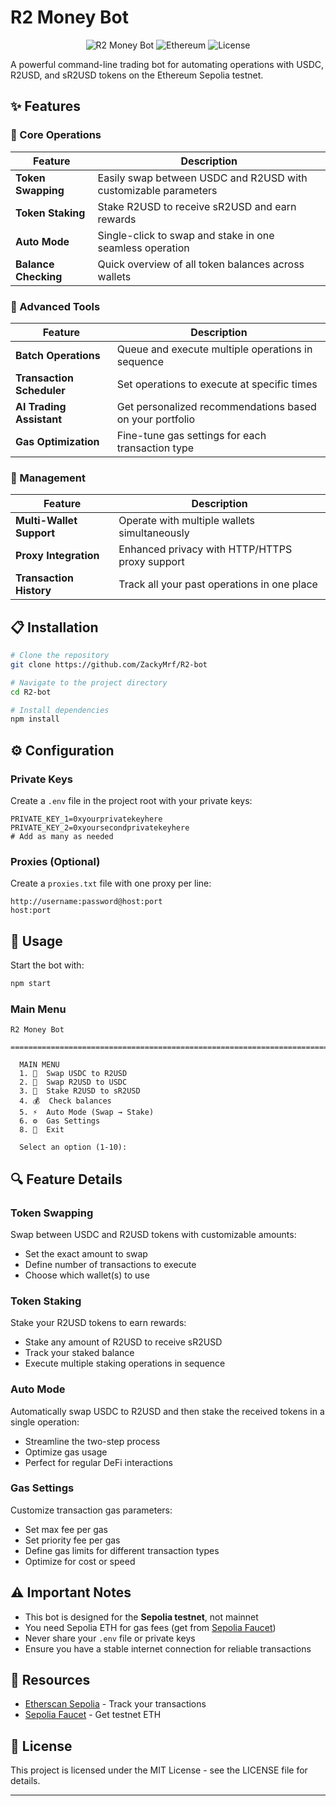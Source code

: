 # R2 Money Bot

<div align="center">
  
![R2 Money Bot](https://img.shields.io/badge/R2%20Money%20Bot-v1.0.0-blue)
![Ethereum](https://img.shields.io/badge/Network-Sepolia-brightgreen)
![License](https://img.shields.io/badge/License-MIT-yellow)

</div>

A powerful command-line trading bot for automating operations with USDC, R2USD, and sR2USD tokens on the Ethereum Sepolia testnet.

## ✨ Features

### 🚀 Core Operations
| Feature | Description |
|---------|-------------|
| **Token Swapping** | Easily swap between USDC and R2USD with customizable parameters |
| **Token Staking** | Stake R2USD to receive sR2USD and earn rewards |
| **Auto Mode** | Single-click to swap and stake in one seamless operation |
| **Balance Checking** | Quick overview of all token balances across wallets |

### 🔧 Advanced Tools
| Feature | Description |
|---------|-------------|
| **Batch Operations** | Queue and execute multiple operations in sequence |
| **Transaction Scheduler** | Set operations to execute at specific times |
| **AI Trading Assistant** | Get personalized recommendations based on your portfolio |
| **Gas Optimization** | Fine-tune gas settings for each transaction type |

### 💼 Management
| Feature | Description |
|---------|-------------|
| **Multi-Wallet Support** | Operate with multiple wallets simultaneously |
| **Proxy Integration** | Enhanced privacy with HTTP/HTTPS proxy support |
| **Transaction History** | Track all your past operations in one place |

## 📋 Installation

```bash
# Clone the repository
git clone https://github.com/ZackyMrf/R2-bot

# Navigate to the project directory
cd R2-bot

# Install dependencies
npm install
```

## ⚙️ Configuration

### Private Keys

Create a `.env` file in the project root with your private keys:

```
PRIVATE_KEY_1=0xyourprivatekeyhere
PRIVATE_KEY_2=0xyoursecondprivatekeyhere
# Add as many as needed
```

### Proxies (Optional)

Create a `proxies.txt` file with one proxy per line:

```
http://username:password@host:port
host:port
```

## 🚀 Usage

Start the bot with:

```bash
npm start
```

### Main Menu

```
R2 Money Bot

=======================================================================

  MAIN MENU
  1. 🔄  Swap USDC to R2USD
  2. 🔄  Swap R2USD to USDC
  3. 📌  Stake R2USD to sR2USD
  4. 💰  Check balances
  5. ⚡  Auto Mode (Swap → Stake)
  6. ⚙️  Gas Settings
  8. 🚪  Exit

  Select an option (1-10):
```

## 🔍 Feature Details

### Token Swapping
Swap between USDC and R2USD tokens with customizable amounts:
- Set the exact amount to swap
- Define number of transactions to execute
- Choose which wallet(s) to use

### Token Staking
Stake your R2USD tokens to earn rewards:
- Stake any amount of R2USD to receive sR2USD
- Track your staked balance
- Execute multiple staking operations in sequence

### Auto Mode
Automatically swap USDC to R2USD and then stake the received tokens in a single operation:
- Streamline the two-step process
- Optimize gas usage
- Perfect for regular DeFi interactions

### Gas Settings
Customize transaction gas parameters:
- Set max fee per gas
- Set priority fee per gas
- Define gas limits for different transaction types
- Optimize for cost or speed

## ⚠️ Important Notes

- This bot is designed for the **Sepolia testnet**, not mainnet
- You need Sepolia ETH for gas fees (get from [Sepolia Faucet](https://sepoliafaucet.com/))
- Never share your `.env` file or private keys
- Ensure you have a stable internet connection for reliable transactions

## 🔗 Resources

- [Etherscan Sepolia](https://sepolia.etherscan.io/) - Track your transactions
- [Sepolia Faucet](https://sepoliafaucet.com/) - Get testnet ETH

## 📄 License

This project is licensed under the MIT License - see the LICENSE file for details.

---

